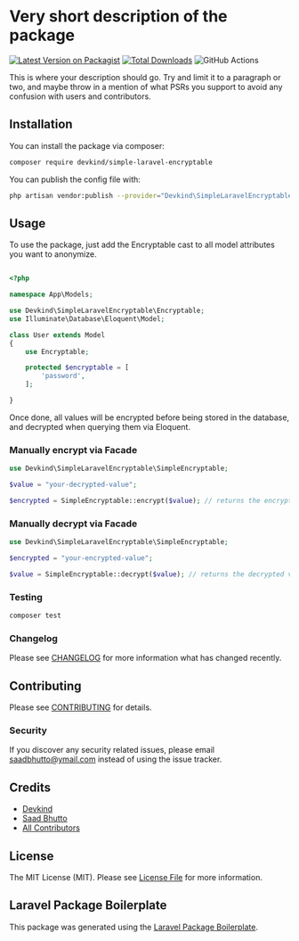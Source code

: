 # Very short description of the package

[![Latest Version on Packagist](https://img.shields.io/packagist/v/devkind/simple-laravel-encryptable.svg?style=flat-square)](https://packagist.org/packages/devkind/simple-laravel-encryptable)
[![Total Downloads](https://img.shields.io/packagist/dt/devkind/simple-laravel-encryptable.svg?style=flat-square)](https://packagist.org/packages/devkind/simple-laravel-encryptable)
![GitHub Actions](https://github.com/devkind/simple-laravel-encryptable/actions/workflows/main.yml/badge.svg)

This is where your description should go. Try and limit it to a paragraph or two, and maybe throw in a mention of what PSRs you support to avoid any confusion with users and contributors.

## Installation

You can install the package via composer:

```bash
composer require devkind/simple-laravel-encryptable
```

You can publish the config file with:
```bash
php artisan vendor:publish --provider="Devkind\SimpleLaravelEncryptable\SimpleLaravelEncryptableServiceProvider" --tag="simple-encryptable"
```



## Usage

To use the package, just add the Encryptable cast to all model attributes you want to anonymize.

```php

<?php

namespace App\Models;

use Devkind\SimpleLaravelEncryptable\Encryptable;
use Illuminate\Database\Eloquent\Model;

class User extends Model
{
    use Encryptable;

    protected $encryptable = [
        'password',
    ];

}

```

Once done, all values will be encrypted before being stored in the database, and decrypted when querying them via Eloquent.



### Manually encrypt via Facade

``` php
use Devkind\SimpleLaravelEncryptable\SimpleEncryptable;

$value = "your-decrypted-value";

$encrypted = SimpleEncryptable::encrypt($value); // returns the encrypted value
```

### Manually decrypt via Facade

``` php
use Devkind\SimpleLaravelEncryptable\SimpleEncryptable;

$encrypted = "your-encrypted-value";

$value = SimpleEncryptable::decrypt($value); // returns the decrypted value
```


### Testing

```bash
composer test
```

### Changelog

Please see [CHANGELOG](CHANGELOG.md) for more information what has changed recently.

## Contributing

Please see [CONTRIBUTING](CONTRIBUTING.md) for details.

### Security

If you discover any security related issues, please email saadbhutto@ymail.com instead of using the issue tracker.

## Credits

-   [Devkind](https://github.com/devkind)
-   [Saad Bhutto](https://github.com/saad-bhutto)
-   [All Contributors](../../contributors)

## License

The MIT License (MIT). Please see [License File](LICENSE.md) for more information.

## Laravel Package Boilerplate

This package was generated using the [Laravel Package Boilerplate](https://laravelpackageboilerplate.com).
